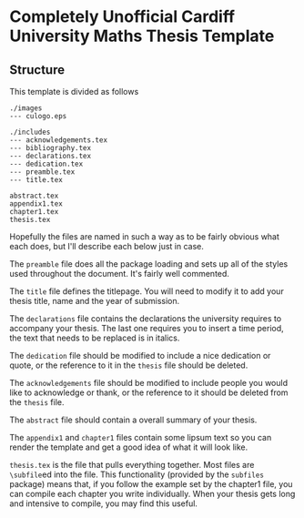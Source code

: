 # Completely Unofficial Cardiff University Maths Thesis Template

## Structure
This template is divided as follows
```
./images
--- culogo.eps

./includes
--- acknowledgements.tex
--- bibliography.tex
--- declarations.tex
--- dedication.tex
--- preamble.tex
--- title.tex

abstract.tex
appendix1.tex
chapter1.tex
thesis.tex
```

Hopefully the files are named in such a way as to be fairly obvious what each does, but I'll
describe each below just in case.

The `preamble` file does all the package loading and sets up all of the styles used throughout
the document. It's fairly well commented.

The `title` file defines the titlepage. You will need to modify it to add your thesis title,
name and the year of submission.

The `declarations` file contains the declarations the university requires to accompany your thesis.
The last one requires you to insert a time period, the text that needs to be replaced is in
italics.

The `dedication` file should be modified to include a nice dedication or quote, or the reference to
it in the `thesis` file should be deleted.

The `acknowledgements` file should be modified to include people you would like to acknowledge or
thank, or the reference to it should be deleted from the `thesis` file.

The `abstract` file should contain a overall summary of your thesis.

The `appendix1` and `chapter1` files contain some lipsum text so you can render the template and
get a good idea of what it will look like.

`thesis.tex` is the file that pulls everything together. Most files are `\subfile`ed into the
file. This functionality (provided by the `subfiles` package) means that, if you follow the
example set by the chapter1 file, you can compile each chapter you write individually. When
your thesis gets long and intensive to compile, you may find this useful.

